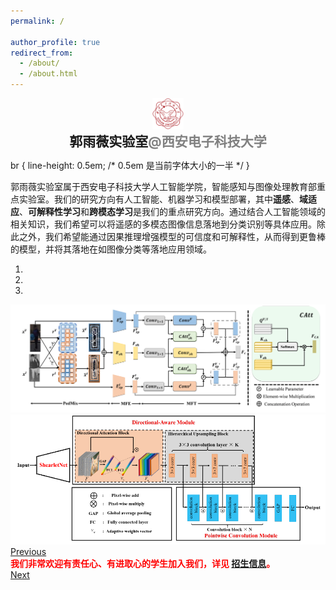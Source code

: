 ```yaml
---
permalink: /

author_profile: true
redirect_from: 
  - /about/
  - /about.html
---
```


<div style="text-align: center;">
    <img src="Guo-Lab-Img/xiaohui.png" alt="xiaohui Image" style="width:10%;"/>
</div>

<div style="text-align: center; font-size: 1.5em; font-weight: bold;">
    郭雨薇实验室<span style="color: gray;">@西安电子科技大学</span>
</div>

br {
    line-height: 0.5em; /* 0.5em 是当前字体大小的一半 */
}


郭雨薇实验室属于西安电子科技大学人工智能学院，智能感知与图像处理教育部重点实验室。我们的研究方向有人工智能、机器学习和模型部署，其中**遥感**、**域适应**、**可解释性学习**和**跨模态学习**是我们的重点研究方向。通过结合人工智能领域的相关知识，我们希望可以将遥感的多模态图像信息落地到分类识别等具体应用。除此之外，我们希望能通过因果推理增强模型的可信度和可解释性，从而得到更鲁棒的模型，并将其落地在如图像分类等落地应用领域。

<link rel="stylesheet" href="https://stackpath.bootstrapcdn.com/bootstrap/4.5.2/css/bootstrap.min.css">
<script src="https://code.jquery.com/jquery-3.5.1.slim.min.js"></script>
<script src="https://cdn.jsdelivr.net/npm/@popperjs/core@2.9.2/dist/umd/popper.min.js"></script>
<script src="https://stackpath.bootstrapcdn.com/bootstrap/4.5.2/js/bootstrap.min.js"></script>

<div id="carouselExampleIndicators" class="carousel slide" data-ride="carousel">
  <ol class="carousel-indicators">
    <li data-target="#carouselExampleIndicators" data-slide-to="0" class="active"></li>
    <li data-target="#carouselExampleIndicators" data-slide-to="1"></li>
    <li data-target="#carouselExampleIndicators" data-slide-to="2"></li>
  </ol>
  <div class="carousel-inner">
    <div class="carousel-item active">
      <img src="Guo-Lab-Img/cm1.png" class="d-block w-100" alt="Zhang">
    </div>
    <div class="carousel-item">
      <img src="Guo-Lab-Img/lenet.png" class="d-block w-100" alt="Guo">
    </div>
  </div>
  <a class="carousel-control-prev" href="#carouselExampleIndicators" role="button" data-slide="prev">
    <span class="carousel-control-prev-icon" aria-hidden="true"></span>
    <span class="sr-only">Previous</span>
  </a>

<div style="color: red; font-weight: bold;">
    我们非常欢迎有责任心、有进取心的学生加入我们，详见
    <a href="https://uiokky5.github.io/guotest.github.io/cv2/">招生信息</a>。
</div>

  
  <a class="carousel-control-next" href="#carouselExampleIndicators" role="button" data-slide="next">
    <span class="carousel-control-next-icon" aria-hidden="true"></span>
    <span class="sr-only">Next</span>
  </a>
</div>

